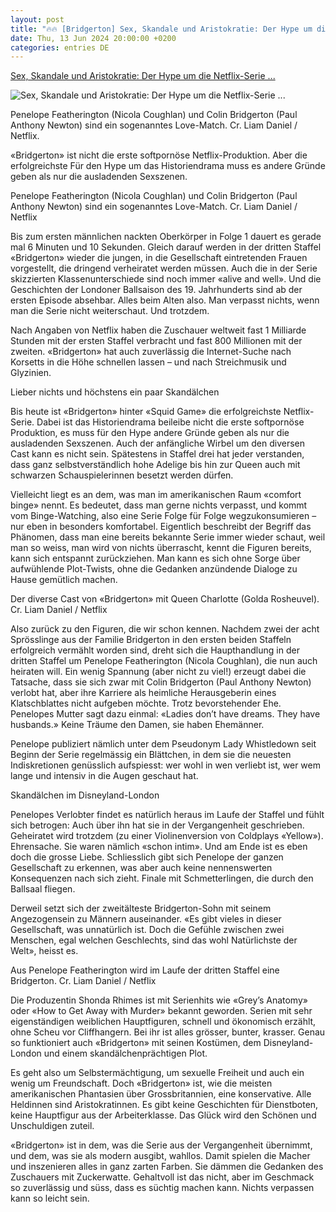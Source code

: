 ```yaml
---
layout: post
title: "🔥🔥 [Bridgerton] Sex, Skandale und Aristokratie: Der Hype um die Netflix-Serie ..."
date: Thu, 13 Jun 2024 20:00:00 +0200
categories: entries DE
---
```

[Sex, Skandale und Aristokratie: Der Hype um die Netflix-Serie ...](https://www.nzz.ch/feuilleton/bridgerton-ist-nicht-die-erste-softpornoese-netflix-produktion-aber-die-erfolgreichste-ld.1834533)

![Sex, Skandale und Aristokratie: Der Hype um die Netflix-Serie ...](https://img.nzz.ch/2024/06/11/cfa4595a-0128-4cb1-9402-17050cbe9983.jpeg?width=1200&height=675&fit=bounds&quality=75&auto=webp&crop=3600,2025,x0,y0&wmark=nzz)

Penelope Featherington (Nicola Coughlan) und Colin Bridgerton (Paul Anthony Newton) sind ein sogenanntes Love-Match. Cr. Liam Daniel / Netflix.

«Bridgerton» ist nicht die erste softpornöse Netflix-Produktion. Aber die erfolgreichste Für den Hype um das Historiendrama muss es andere Gründe geben als nur die ausladenden Sexszenen.

Penelope Featherington (Nicola Coughlan) und Colin Bridgerton (Paul Anthony Newton) sind ein sogenanntes Love-Match. Cr. Liam Daniel / Netflix

Bis zum ersten männlichen nackten Oberkörper in Folge 1 dauert es gerade mal 6 Minuten und 10 Sekunden. Gleich darauf werden in der dritten Staffel «Bridgerton» wieder die jungen, in die Gesellschaft eintretenden Frauen vorgestellt, die dringend verheiratet werden müssen. Auch die in der Serie skizzierten Klassenunterschiede sind noch immer «alive and well». Und die Geschichten der Londoner Ballsaison des 19. Jahrhunderts sind ab der ersten Episode absehbar. Alles beim Alten also. Man verpasst nichts, wenn man die Serie nicht weiterschaut. Und trotzdem.

Nach Angaben von Netflix haben die Zuschauer weltweit fast 1 Milliarde Stunden mit der ersten Staffel verbracht und fast 800 Millionen mit der zweiten. «Bridgerton» hat auch zuverlässig die Internet-Suche nach Korsetts in die Höhe schnellen lassen – und nach Streichmusik und Glyzinien.

Lieber nichts und höchstens ein paar Skandälchen

Bis heute ist «Bridgerton» hinter «Squid Game» die erfolgreichste Netflix-Serie. Dabei ist das Historiendrama beileibe nicht die erste softpornöse Produktion, es muss für den Hype andere Gründe geben als nur die ausladenden Sexszenen. Auch der anfängliche Wirbel um den diversen Cast kann es nicht sein. Spätestens in Staffel drei hat jeder verstanden, dass ganz selbstverständlich hohe Adelige bis hin zur Queen auch mit schwarzen Schauspielerinnen besetzt werden dürfen.

Vielleicht liegt es an dem, was man im amerikanischen Raum «comfort binge» nennt. Es bedeutet, dass man gerne nichts verpasst, und kommt vom Binge-Watching, also eine Serie Folge für Folge wegzukonsumieren – nur eben in besonders komfortabel. Eigentlich beschreibt der Begriff das Phänomen, dass man eine bereits bekannte Serie immer wieder schaut, weil man so weiss, man wird von nichts überrascht, kennt die Figuren bereits, kann sich entspannt zurückziehen. Man kann es sich ohne Sorge über aufwühlende Plot-Twists, ohne die Gedanken anzündende Dialoge zu Hause gemütlich machen.

Der diverse Cast von «Bridgerton» mit Queen Charlotte (Golda Rosheuvel). Cr. Liam Daniel / Netflix

Also zurück zu den Figuren, die wir schon kennen. Nachdem zwei der acht Sprösslinge aus der Familie Bridgerton in den ersten beiden Staffeln erfolgreich vermählt worden sind, dreht sich die Haupthandlung in der dritten Staffel um Penelope Featherington (Nicola Coughlan), die nun auch heiraten will. Ein wenig Spannung (aber nicht zu viel!) erzeugt dabei die Tatsache, dass sie sich zwar mit Colin Bridgerton (Paul Anthony Newton) verlobt hat, aber ihre Karriere als heimliche Herausgeberin eines Klatschblattes nicht aufgeben möchte. Trotz bevorstehender Ehe. Penelopes Mutter sagt dazu einmal: «Ladies don’t have dreams. They have husbands.» Keine Träume den Damen, sie haben Ehemänner.

Penelope publiziert nämlich unter dem Pseudonym Lady Whistledown seit Beginn der Serie regelmässig ein Blättchen, in dem sie die neuesten Indiskretionen genüsslich aufspiesst: wer wohl in wen verliebt ist, wer wem lange und intensiv in die Augen geschaut hat.

Skandälchen im Disneyland-London

Penelopes Verlobter findet es natürlich heraus im Laufe der Staffel und fühlt sich betrogen: Auch über ihn hat sie in der Vergangenheit geschrieben. Geheiratet wird trotzdem (zu einer Violinenversion von Coldplays «Yellow»). Ehrensache. Sie waren nämlich «schon intim». Und am Ende ist es eben doch die grosse Liebe. Schliesslich gibt sich Penelope der ganzen Gesellschaft zu erkennen, was aber auch keine nennenswerten Konsequenzen nach sich zieht. Finale mit Schmetterlingen, die durch den Ballsaal fliegen.

Derweil setzt sich der zweitälteste Bridgerton-Sohn mit seinem Angezogensein zu Männern auseinander. «Es gibt vieles in dieser Gesellschaft, was unnatürlich ist. Doch die Gefühle zwischen zwei Menschen, egal welchen Geschlechts, sind das wohl Natürlichste der Welt», heisst es.

Aus Penelope Featherington wird im Laufe der dritten Staffel eine Bridgerton. Cr. Liam Daniel / Netflix

Die Produzentin Shonda Rhimes ist mit Serienhits wie «Grey’s Anatomy» oder «How to Get Away with Murder» bekannt geworden. Serien mit sehr eigenständigen weiblichen Hauptfiguren, schnell und ökonomisch erzählt, ohne Scheu vor Cliffhangern. Bei ihr ist alles grösser, bunter, krasser. Genau so funktioniert auch «Bridgerton» mit seinen Kostümen, dem Disneyland-London und einem skandälchenprächtigen Plot.

Es geht also um Selbstermächtigung, um sexuelle Freiheit und auch ein wenig um Freundschaft. Doch «Bridgerton» ist, wie die meisten amerikanischen Phantasien über Grossbritannien, eine konservative. Alle Heldinnen sind Aristokratinnen. Es gibt keine Geschichten für Dienstboten, keine Hauptfigur aus der Arbeiterklasse. Das Glück wird den Schönen und Unschuldigen zuteil.

«Bridgerton» ist in dem, was die Serie aus der Vergangenheit übernimmt, und dem, was sie als modern ausgibt, wahllos. Damit spielen die Macher und inszenieren alles in ganz zarten Farben. Sie dämmen die Gedanken des Zuschauers mit Zuckerwatte. Gehaltvoll ist das nicht, aber im Geschmack so zuverlässig und süss, dass es süchtig machen kann. Nichts verpassen kann so leicht sein.

